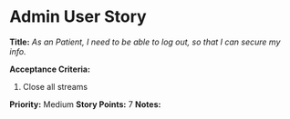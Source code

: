 # Admin User Story

**Title:**
_As an Patient, I need to be able to log out, so that I can secure my info._

**Acceptance Criteria:**
1. Close all streams

**Priority:** Medium
**Story Points:** 7
**Notes:**
